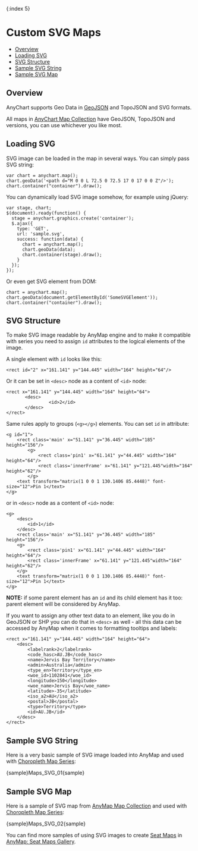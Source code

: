 {:index 5}

# Custom SVG Maps

* [Overview](#overview)
* [Loading SVG](#loading_svg)
* [SVG Structure](#svg_structure)
* [Sample SVG String](#sample_svg_string)
* [Sample SVG Map](#sample_svg_map)

## Overview

AnyChart supports Geo Data in [GeoJSON](Custom_GeoJson_Maps) and TopoJSON and SVG formats.

All maps in [AnyChart Map Collection](https://cdn.anychart.com/#map-collection) have GeoJSON, TopoJSON and versions, you can use whichever you like most.

## Loading SVG

SVG image can be loaded in the map in several ways. You can simply pass SVG string:

```
var chart = anychart.map();
chart.geoData('<path d="M 0 0 L 72.5 0 72.5 17 0 17 0 0 Z"/>');
chart.container("container").draw();
```

You can dynamically load SVG image somehow, for example using jQuery:

```
var stage, chart;
$(document).ready(function() {
  stage = anychart.graphics.create('container');
  $.ajax({
    type: 'GET',
    url: 'sample.svg',
    success: function(data) {
      chart = anychart.map();      
      chart.geoData(data);
      chart.container(stage).draw();
    }
  });
});
```

Or even get SVG element from DOM:

```
chart = anychart.map();      
chart.geoData(document.getElementById('SomeSVGElement'));
chart.container("container").draw();
```

## SVG Structure

To make SVG image readable by AnyMap engine and to make it compatible with series you need to assign `id` attributes to the logical elements of the image. 

A single element with `id` looks like this:

```
<rect id="2" x="161.141" y="144.445" width="164" height="64"/>
```

Or it can be set in `<desc>` node as a content of `<id>` node:

```
<rect x="161.141" y="144.445" width="164" height="64">
       <desc>
                <id>2</id>
       </desc>
</rect>
```

Same rules apply to groups (`<g></g>`) elements. You can set `id` in attribute:

```
<g id="1">
	<rect class='main' x="51.141" y="36.445" width="185" height="156"/>
		<g>
			<rect class='pin1' x="61.141" y="44.445" width="164" height="64"/>
			<rect class='innerFrame' x="61.141" y="121.445"width="164" height="62"/>
		</g>
	<text transform="matrix(1 0 0 1 130.1406 85.4448)" font-size="12">Pin 1</text>
</g>
```

or in `<desc>` node as a content of `<id>` node:

```
<g>
	<desc>
		<id>1</id>
	</desc>	
	<rect class='main' x="51.141" y="36.445" width="185" height="156"/>
	<g>
		<rect class='pin1' x="61.141" y="44.445" width="164" height="64"/>
		<rect class='innerFrame' x="61.141" y="121.445"width="164" height="62"/>
	</g>
	<text transform="matrix(1 0 0 1 130.1406 85.4448)" font-size="12">Pin 1</text>
</g>
```

**NOTE:** if some parent element has an `id` and its child element has it too: parent element will be considered by AnyMap.

If you want to assign any other text data to an element, like you do in GeoJSON or SHP you can do that in `<desc>` as well - all this data can be accessed by AnyMap when it comes to formatting tooltips and labels:

```
<rect x="161.141" y="144.445" width="164" height="64">
	<desc>
		<labelrank>2</labelrank>
		<code_hasc>AU.JB</code_hasc>
		<name>Jervis Bay Territory</name>
		<admin>Australia</admin>
		<type_en>Territory</type_en>
		<woe_id>1102841</woe_id>
		<longitude>150</longitude>
		<woe_name>Jervis Bay</woe_name>
		<latitude>-35</latitude>
		<iso_a2>AU</iso_a2>
		<postal>JB</postal>
		<type>Territory</type>
		<id>AU.JB</id>
	</desc>
</rect>
```

## Sample SVG String

Here is a very basic sample of SVG image loaded into AnyMap and used with [Choropleth Map Series](Choropleth_Map):

{sample}Maps\_SVG\_01{sample}

## Sample SVG Map

Here is a sample of SVG map from [AnyMap Map Collection](Maps_List) and used with [Choropleth Map Series](Choropleth_Map):

{sample}Maps\_SVG\_02{sample}

You can find more samples of using SVG images to create [Seat Maps](Seat_Maps/Seat_Map) in [AnyMap: Seat Maps Gallery](http://www.anychart.com/products/anymap/gallery/Seat_Maps/).


